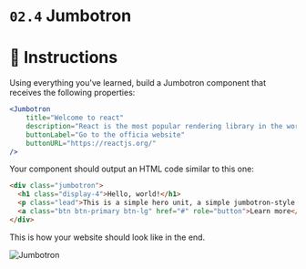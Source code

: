 # `02.4` Jumbotron

# :speech_balloon: Instructions

Using everything you've learned, build a Jumbotron component that receives the following properties:

```jsx
<Jumbotron
    title="Welcome to react"
    description="React is the most popular rendering library in the world"
    buttonLabel="Go to the officia website"
    buttonURL="https://reactjs.org/"
/>
```

Your component should output an HTML code similar to this one:

```html
<div class="jumbotron">
  <h1 class="display-4">Hello, world!</h1>
  <p class="lead">This is a simple hero unit, a simple jumbotron-style component for calling extra attention to featured content or information.</p>
  <a class="btn btn-primary btn-lg" href="#" role="button">Learn more</a>
</div>
```

This is how your website should look like in the end.

![Jumbotron](/asset/jumbotron.png)